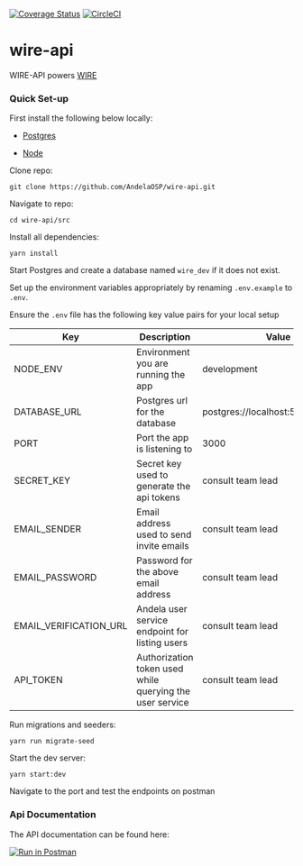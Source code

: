 [![Coverage Status](https://coveralls.io/repos/github/AndelaOSP/wire-api/badge.svg?branch=develop)](https://coveralls.io/github/AndelaOSP/wire-api?branch=develop)
[![CircleCI](https://circleci.com/gh/AndelaOSP/wire-api/tree/develop.svg?style=svg)](https://circleci.com/gh/AndelaOSP/wire-api/tree/develop)

# wire-api

WIRE-API powers [WIRE](https://github.com/AndelaOSP/wire)

### Quick Set-up

First install the following below locally:

- [Postgres](https://www.postgresql.org/)

- [Node](https://nodejs.org/en/)

Clone repo:

```
git clone https://github.com/AndelaOSP/wire-api.git
```

Navigate to repo:

```
cd wire-api/src
```

Install all dependencies:

```
yarn install
```

Start Postgres and create a database named `wire_dev` if it does not exist.

Set up the environment variables appropriately by renaming `.env.example` to `.env`. 

Ensure the `.env` file has the following key value pairs for your local setup


| Key                    | Description                                              | Value                              |
| ---------------------- | -------------------------------------------------------- | ---------------------------------- |
| NODE_ENV               | Environment you are running the app                      | development                        |
| DATABASE_URL           | Postgres url for the database                            | postgres://localhost:5432/wire_dev |
| PORT                   | Port the app is listening to                             | 3000                               |
| SECRET_KEY             | Secret key used to generate the api tokens               | consult team lead                  |
| EMAIL_SENDER           | Email address used to send invite emails               | consult team lead                  |
| EMAIL_PASSWORD          |    Password for the above email address            | consult team lead                  |
| EMAIL_VERIFICATION_URL | Andela user service endpoint for listing users               | consult team lead                  |
| API_TOKEN              | Authorization token used while querying the user service | consult team lead                  |

Run migrations and seeders:

```
yarn run migrate-seed
```

Start the dev server:

```
yarn start:dev
```

Navigate to the port and test the endpoints on postman

<!-- ### Screenshots

<img width="1097" alt="wire-api" src="https://user-images.githubusercontent.com/16113214/30543777-f7e5ad12-9c8c-11e7-80e0-b5fd3fa36546.png"> -->

### Api Documentation

The API documentation can be found here:

[![Run in Postman](https://run.pstmn.io/button.svg)](https://www.getpostman.com/collections/36756909f8349f8b606f)
